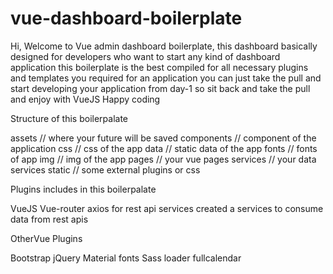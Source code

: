 # vue-dashboard-boilerplate

Hi, Welcome to Vue admin dashboard boilerplate, this dashboard basically designed for developers who want to start any kind of dashboard application this boilerplate is the best compiled for all necessary plugins and templates you required for an application you can just take the pull and start developing your application from day-1   so sit back and take the pull and enjoy with VueJS Happy coding


Structure of this boilerpalate

assets // where your future will be saved
components // component of the application
css // css of the app
data // static data of the app
fonts // fonts of app
img // img of the app
pages // your vue pages
services // your data services
static // some external plugins or css

Plugins includes in this boilerpalate

VueJS
Vue-router
axios for rest api services
created a services to consume data from rest apis

OtherVue Plugins

Bootstrap
jQuery
Material fonts
Sass loader
fullcalendar
